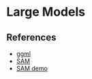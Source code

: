 # Large Models


## References

- [ggml](https://github.com/ggerganov/ggml)
- [SAM](https://segment-anything.com/)
- [SAM demo](https://segment-anything.com/demo)